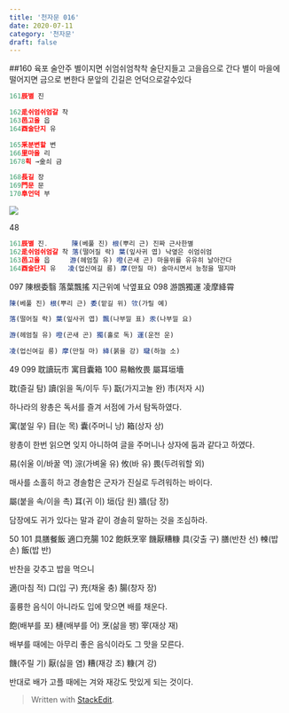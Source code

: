 ```yaml
---
title: '천자문 016'
date: 2020-07-11
category: '천자문'
draft: false
---
```

##160 육포 술안주
별이지면
쉬엄쉬엄착착 술단지들고 고을읍으로 간다
별이 마을에 떨어지면 금으로 변한다
문앞의 긴길은 언덕으로갈수있다
```js
161辰별 진

162辵쉬엄쉬엄갈 착
163邑고을 읍
164酉술단지 유

165釆분변할 변
166里마을 리
1678획 →金쇠 금

168長길 장
169門문 문
170阜언덕 부
```
![](https://i.ibb.co/F4RCvqP/2020-07-11-2-49-26.png)

48
```js
161辰별 진.      陳(베풀 진) 根(뿌리 근) 진짜 근사한별
162辵쉬엄쉬엄갈 착 落(떨어질 락) 葉(잎사귀 엽) 낙옆은 쉬엄쉬엄 
163邑고을 읍     游(헤엄칠 유) 噔(곤새 곤) 마을위를 유유히 날아간다
164酉술단지 유   凌(업신여길 릉) 摩(만질 마) 술마시면서 능청을 떨지마
```
097 陳根委翳 落葉飄搖 지근위예 낙옆표요
098 游鵾獨運 凌摩絳霄 
```js
陳(베풀 진) 根(뿌리 근) 委(맡길 위) 欦(가릴 예)

落(떨어질 락) 葉(잎사귀 엽) 飄(나부낄 표) 汞(나부낄 요)

游(헤엄칠 유) 噔(곤새 곤) 獨(홀로 독) 運(운전 운)

凌(업신여길 릉) 摩(만질 마) 絳(붉을 강) 曨(하늘 소)

```
49
099 耽讀玩市 寓目囊箱 100 易輶攸畏 屬耳垣墻 

耽(즐길 탐) 讀(읽을 독/이두 두) 翫(가지고놀 완) 市(저자 시)

하나라의 왕총은 독서를 즐겨 서점에 가서 탐독하였다.

寓(붙일 우) 目(눈 목) 囊(주머니 낭) 箱(상자 상)

왕총이 한번 읽으면 잊지 아니하여 글을 주머니나 상자에 둠과 같다고 하였다.

易(쉬울 이/바꿀 역) 淙(가벼울 유) 攸(바 유) 畏(두려워할 외)

매사를 소홀히 하고 경솔함은 군자가 진실로 두려워하는 바이다.

屬(붙을 속/이을 촉) 耳(귀 이) 垣(담 원) 牆(담 장)

담장에도 귀가 있다는 말과 같이 경솔히 말하는 것을 조심하라.

50
101 具膳餐飯 適口充腸 102 飽飫烹宰 饑厭糟糠
具(갖출 구) 膳(반찬 선) 朄(밥 손) 飯(밥 반)

반찬을 갖추고 밥을 먹으니

適(마침 적) 口(입 구) 充(채울 충) 腸(창자 장)

훌륭한 음식이 아니라도 입에 맞으면 배를 채운다.

飽(배부를 포) 槤(배부를 어) 烹(삶을 팽) 宰(재상 재)

배부를 때에는 아무리 좋은 음식이라도 그 맛을 모른다.

饑(주릴 기) 厭(싫을 염) 糟(재강 조) 糠(겨 강)

반대로  배가  고플  때에는  겨와  재강도  맛있게  되는  것이다.
> Written with [StackEdit](https://stackedit.io/).
<!--stackedit_data:
eyJoaXN0b3J5IjpbLTQ0MDA1ODAyMiwtMTQ2NjA1OTY5MSwxOD
E2MDg2NDMwLC0xOTcyOTMxNjI3LDE5NzEwOTA0MCw2NDc5ODAw
MzEsLTIxODE5MjU4Miw1MzczNjUxNDEsLTExMTgzMTUzMjIsMz
A0Njk4Mzk3LC0yMDI5MzE4ODM2LC01OTE1NTM2NzksLTU5ODk4
NTAwMV19
-->